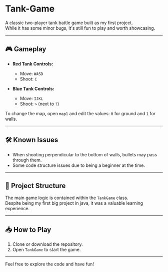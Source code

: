 # Tank-Game

A classic two-player tank battle game built as my first project.  
While it has some minor bugs, it's still fun to play and worth showcasing.

---

## 🎮 Gameplay

- **Red Tank Controls:**
  - Move: `WASD`
  - Shoot: `C`

- **Blue Tank Controls:**
  - Move: `IJKL`
  - Shoot: `>` (next to `?`)

To change the map, open `map1` and edit the values: `0` for ground and `1` for walls.

---

## 🛠️ Known Issues

- When shooting perpendicular to the bottom of walls, bullets may pass through them.
- Some code structure issues due to being a beginner at the time.

---

## 📂 Project Structure

The main game logic is contained within the `TankGame` class.  
Despite being my first big project in java, it was a valuable learning experience.

---

## 📥 How to Play

1. Clone or download the repository.
2. Open `TankGame` to start the game.

---

Feel free to explore the code and have fun!
